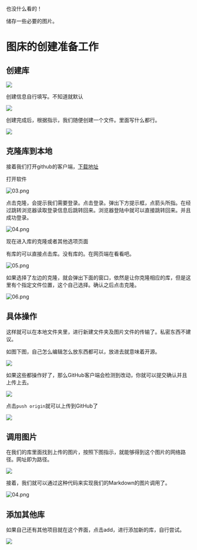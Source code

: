 也没什么看的！

储存一些必要的图片。

# 图床的创建准备工作

## 创建库

![](readme/01.png)

创建信息自行填写。不知道就默认

![](readme\02.png) 

创建完成后，根据指示，我们随便创建一个文件。里面写什么都行。

![](readme\one.png)

## 克隆库到本地

接着我们打开github的客户端，[下载地址](https://desktop.github.com/])

打开软件

![03.png](readme\03.png)

点击克隆，会提示我们需要登录。点击登录。弹出下方提示框，点箭头所指。在经过跳转浏览器读取登录信息后跳转回来。浏览器登陆中就可以直接跳转回来。并且成功登录。

![04.png](readme\04.png)

现在进入库的克隆或者其他选项页面

有库的可以直接点击库。没有库的。在网页端在看看吧。

![05.png](readme\05.png)

如果选择了左边的克隆，就会弹出下面的窗口，依然是让你克隆相应的库，但是这里有个指定文件位置，这个自己选择。确认之后点击克隆。

![06.png](readme\06.png)

## 具体操作

这样就可以在本地文件夹里，进行新建文件夹及图片文件的传输了。私密东西不建议。

如图下图，自己怎么编辑怎么放东西都可以，放进去就意味着开源。

![](readme\08.png)

如果这些都操作好了，那么GitHub客户端会检测到改动，你就可以提交确认并且上传上去。

![](readme\09.png)

点击`push origin`就可以上传到GitHub了

![](readme\10.png)

## 调用图片

在我们的库里面找到上传的图片，按照下图指示，就能够得到这个图片的网络路径。网址即为路径。

![](readme\12.png)

接着，我们就可以通过这种代码来实现我们的Markdown的图片调用了。

![04.png](https://lennonleslie.github.io/photo-gallery/readme/01.gif)

## 添加其他库

如果自己还有其他项目就在这个界面，点击add，进行添加新的库，自行尝试。

![](readme\07.png)
